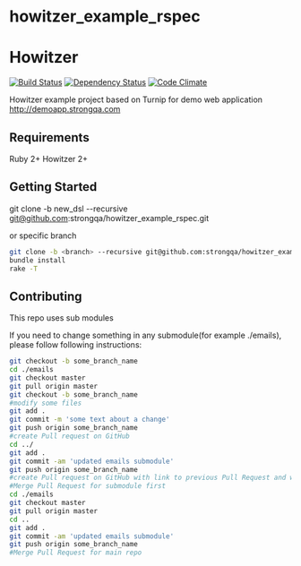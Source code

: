 howitzer_example_rspec
=======================

# Howitzer
[![Build Status](https://travis-ci.org/strongqa/howitzer_example_rspec.svg?branch=master)][travis]
[![Dependency Status](https://gemnasium.com/strongqa/howitzer_example_rspec.png)][gemnasium]
[![Code Climate](https://codeclimate.com/github/strongqa/howitzer_example_rspec/badges/gpa.svg)][codeclimate]


[travis]: https://travis-ci.org/strongqa/howitzer_example_rspec
[gemnasium]: https://gemnasium.com/strongqa/howitzer_example_rspec
[codeclimate]: https://codeclimate.com/github/strongqa/howitzer_example_rspec

Howitzer example project based on Turnip for demo web application http://demoapp.strongqa.com

## Requirements
Ruby 2+
Howitzer 2+

## Getting Started

  git clone -b new_dsl --recursive git@github.com:strongqa/howitzer_example_rspec.git  

or specific branch

```bash
git clone -b <branch> --recursive git@github.com:strongqa/howitzer_example_rspec.git  
bundle install
rake -T
```  

##  Contributing

This repo uses sub modules

If you need to change something in any submodule(for example ./emails), please follow following instructions:

```bash
git checkout -b some_branch_name
cd ./emails
git checkout master
git pull origin master
git checkout -b some_branch_name
#modify some files
git add .
git commit -m 'some text about a change'
git push origin some_branch_name
#create Pull request on GitHub
cd ../
git add .
git commit -am 'updated emails submodule'
git push origin some_branch_name
#create Pull request on GitHub with link to previous Pull Request and wait until code will be reviewed
#Merge Pull Request for submodule first
cd ./emails
git checkout master
git pull origin master
cd ..
git add .
git commit -am 'updated emails submodule'
git push origin some_branch_name
#Merge Pull Request for main repo
```
